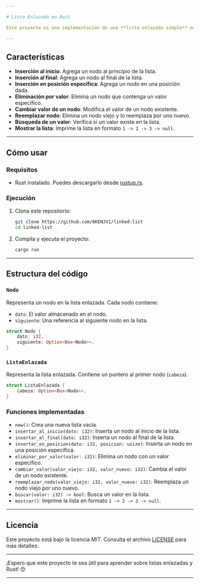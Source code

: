 ```yaml
---

# Lista Enlazada en Rust

Este proyecto es una implementación de una **lista enlazada simple** en Rust. La lista enlazada es una estructura de datos fundamental que permite almacenar y manipular una secuencia de elementos de manera eficiente.

---
```


## Características

- **Inserción al inicio**: Agrega un nodo al principio de la lista.
- **Inserción al final**: Agrega un nodo al final de la lista.
- **Inserción en posición específica**: Agrega un nodo en una posición dada.
- **Eliminación por valor**: Elimina un nodo que contenga un valor específico.
- **Cambiar valor de un nodo**: Modifica el valor de un nodo existente.
- **Reemplazar nodo**: Elimina un nodo viejo y lo reemplaza por uno nuevo.
- **Búsqueda de un valor**: Verifica si un valor existe en la lista.
- **Mostrar la lista**: Imprime la lista en formato `1 -> 2 -> 3 -> null`.

---

## Cómo usar

### Requisitos
- Rust instalado. Puedes descargarlo desde [rustup.rs](https://rustup.rs/).

### Ejecución
1. Clona este repositorio:
   ```bash
   git clone https://github.com/0KENJV1/linked-list
   cd linked-list
   ```

2. Compila y ejecuta el proyecto:
   ```bash
   cargo run
   ```


---

## Estructura del código

### `Nodo`
Representa un nodo en la lista enlazada. Cada nodo contiene:
- `dato`: El valor almacenado en el nodo.
- `siguiente`: Una referencia al siguiente nodo en la lista.

```rust
struct Nodo {
    dato: i32,
    siguiente: Option<Box<Nodo>>,
}
```

### `ListaEnlazada`
Representa la lista enlazada. Contiene un puntero al primer nodo (`cabeza`).

```rust
struct ListaEnlazada {
    cabeza: Option<Box<Nodo>>,
}
```

### Funciones implementadas
- `new()`: Crea una nueva lista vacía.
- `insertar_al_inicio(dato: i32)`: Inserta un nodo al inicio de la lista.
- `insertar_al_final(dato: i32)`: Inserta un nodo al final de la lista.
- `insertar_en_posicion(dato: i32, posicion: usize)`: Inserta un nodo en una posición específica.
- `eliminar_por_valor(valor: i32)`: Elimina un nodo con un valor específico.
- `cambiar_valor(valor_viejo: i32, valor_nuevo: i32)`: Cambia el valor de un nodo existente.
- `reemplazar_nodo(valor_viejo: i32, valor_nuevo: i32)`: Reemplaza un nodo viejo por uno nuevo.
- `buscar(valor: i32) -> bool`: Busca un valor en la lista.
- `mostrar()`: Imprime la lista en formato `1 -> 2 -> 3 -> null`.

---

## Licencia
Este proyecto está bajo la licencia MIT. Consulta el archivo [LICENSE](LICENSE) para más detalles.


---

¡Espero que este proyecto te sea útil para aprender sobre listas enlazadas y Rust! 😊

---

